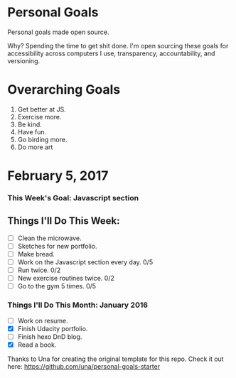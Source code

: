 Personal Goals
==============

Personal goals made open source.

Why? Spending the time to get shit done. I'm open sourcing these goals for accessibility across computers I use, transparency, accountability, and versioning.

# Overarching Goals

1. Get better at JS.
2. Exercise more.
3. Be kind.
4. Have fun.
5. Go birding more.
6. Do more art

# February 5, 2017

### This Week's Goal: Javascript section

## Things I'll Do This Week:

- [ ] Clean the microwave.
- [ ] Sketches for new portfolio.
- [ ] Make bread.
- [ ] Work on the Javascript section every day. 0/5 
- [ ] Run twice. 0/2
- [ ] New exercise routines twice. 0/2
- [ ] Go to the gym 5 times. 0/5

### Things I'll Do This Month: January 2016

- [ ] Work on resume.
- [x] Finish Udacity portfolio.
- [ ] Finish hexo DnD blog.
- [x] Read a book.

Thanks to Una for creating the original template for this repo. Check it out here: https://github.com/una/personal-goals-starter
